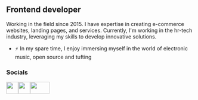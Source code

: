 Frontend developer
------------------

Working in the field since 2015. I have expertise in creating e-commerce websites, landing pages, and services. Currently, I'm working in the hr-tech industry, leveraging my skills to develop innovative solutions.

* ⚡  In my spare time, I enjoy immersing myself in the world of electronic music, open source and tufting

### Socials

<p align="left"> <a href="https://www.twitter.com/uchaev_s" target="_blank" rel="noreferrer"><img src="https://raw.githubusercontent.com/danielcranney/readme-generator/main/public/icons/socials/twitter.svg" width="32" height="32" /></a><a href="https://t.me/UchaevS" target="_blank" rel="noreferrer"><img src="https://upload.wikimedia.org/wikipedia/commons/thumb/8/82/Telegram_logo.svg/512px-Telegram_logo.svg.png?20220101141644" width="32" height="32" /></a><a href="https://www.npmjs.com/~u4aew" target="_blank" rel="noreferrer"><img src="https://upload.wikimedia.org/wikipedia/commons/thumb/d/db/Npm-logo.svg/2880px-Npm-logo.svg.png" width="52" height="32" /></a></p>
